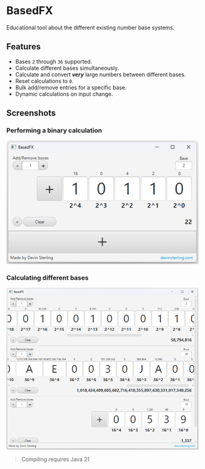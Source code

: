 # BasedFX

Educational tool about the different existing number base systems.

## Features

- Bases `2` through `36` supported.
- Calculate different bases simultaneously.
- Calculate and convert _**very**_ large numbers between different bases.
- Reset calculations to `0`.
- Bulk add/remove entries for a specific base.
- Dynamic calculations on input change.

## Screenshots

### Performing a binary calculation
![BasedFX UI showcasing binary](/image/UI_1.png)

### Calculating different bases
![BasedFX UI showcasing different bases](/image/UI_2.png)

> Compiling requires Java 21
